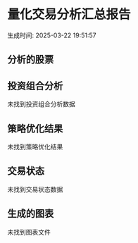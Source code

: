 # 量化交易分析汇总报告

生成时间: 2025-03-22 19:51:57

## 分析的股票


## 投资组合分析

未找到投资组合分析数据

## 策略优化结果

未找到策略优化结果

## 交易状态

未找到交易状态数据

## 生成的图表

未找到图表文件
